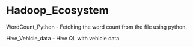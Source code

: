 # Hadoop_Ecosystem

WordCount_Python - Fetching the word count from the file using python.

Hive_Vehicle_data - Hive QL with vehicle data.
